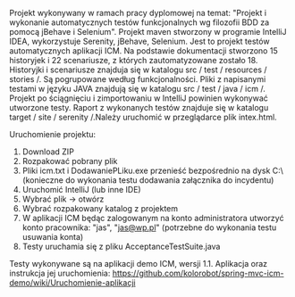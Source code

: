 Projekt wykonywany w ramach pracy dyplomowej na temat: "Projekt i wykonanie automatycznych testów funkcjonalnych wg filozofii BDD za pomocą jBehave i Selenium".
Projekt maven stworzony w programie IntelliJ IDEA, wykorzystuje Serenity, jBehave, Selenium.
Jest to projekt testów automatycznych aplikacji ICM.
Na podstawie dokumentacji stworzono 15 historyjek i 22 scenariusze, z których zautomatyzowane zostało 18.
Historyjki i scenariusze znajduja się w katalogu  src / test / resources / stories /. Są pogrupowane według funkcjonalności.
Pliki z napisanymi testami w języku JAVA znajdują się w katalogu  src / test / java / icm /.
Projekt po ściągnięciu i zimportowaniu w IntelliJ powinien wykonywać utworzone testy.
Raport z wykonanych testów znajduje się w katalogu  target / site / serenity /.Należy uruchomić w przeglądarce plik intex.html.

Uruchomienie projektu:
1. Download ZIP
2. Rozpakować pobrany plik
3. Pliki icm.txt i DodawaniePLiku.exe przenieść bezpośrednio na dysk C:\ (konieczne do wykonania testu dodawania załącznika do incydentu)
4. Uruchomić IntelliJ (lub inne IDE)
5. Wybrać plik -> otwórz
6. Wybrać rozpakowany katalog z projektem
7. W aplikacji ICM będąc zalogowanym na konto administratora utworzyć konto pracownika: "jas", "jas@wp.pl" (potrzebne do wykonania testu usuwania konta)
8. Testy uruchamia się z pliku AcceptanceTestSuite.java

Testy wykonywane są na aplikacji demo ICM, wersji 1.1.
Aplikacja oraz instrukcja jej uruchomienia: https://github.com/kolorobot/spring-mvc-icm-demo/wiki/Uruchomienie-aplikacji
